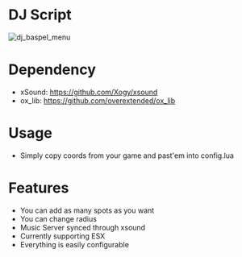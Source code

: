 # DJ Script
![dj_baspel_menu](https://user-images.githubusercontent.com/77331512/182036590-0ff55a84-d5c8-403d-a149-f420a738a63a.png)
# Dependency
- xSound: https://github.com/Xogy/xsound
- ox_lib: https://github.com/overextended/ox_lib
# Usage
- Simply copy coords from your game and past'em into config.lua
# Features
- You can add as many spots as you want
- You can change radius
- Music Server synced through xsound
- Currently supporting ESX
- Everything is easily configurable
